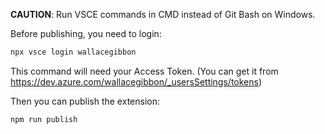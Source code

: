 **CAUTION**: Run VSCE commands in CMD instead of Git Bash on Windows.

Before publishing, you need to login:

```sh
npx vsce login wallacegibbon
```

This command will need your Access Token.
(You can get it from <https://dev.azure.com/wallacegibbon/_usersSettings/tokens>)

Then you can publish the extension:
```sh
npm run publish
```

